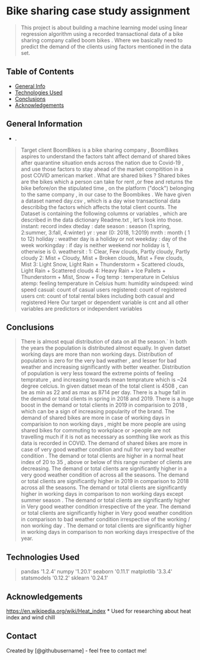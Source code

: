 # Bike sharing case study assignment
> This project is about building a machine learning model using linear regression algorithm using a recorded transactional data of a bike sharing company called boom bikes .
> Where we basically need to predict the demand of the clients using factors mentioned in the data set.


## Table of Contents
* [General Info](#general-information)
* [Technologies Used](#technologies-used)
* [Conclusions](#conclusions)
* [Acknowledgements](#acknowledgements)

<!-- You can include any other section that is pertinent to your problem -->

## General Information
- .
>Target client BoomBikes is a bike sharing company , BoomBikes aspires to understand the factors taht affect demand of shared bikes after quarantine situation ends across the nation due to Covid-19 , and use those factors to stay ahead of the market compitition in a post COVID american market .
>What are shared bikes ?
Shared bikes are the bikes which a person can take for rent ,or free and returns the bike before/on the stipulated time , on the platform ("dock") belonging to the same company , in our case to the Boombikes .
> We have given a dataset named day.csv , which is a day wise transactional data describibg the factors which affects the total client counts.
The Dataset is containing the following columns or variables , which are described in the data dictionary Readme.txt , let's look into those.
>instant: record index
>dteday : date
>season : season (1:spring, 2:summer, 3:fall, 4:winter)
>yr : year (0: 2018, 1:2019)
>mnth : month ( 1 to 12)
>holiday : weather day is a holiday or not
>weekday : day of the week
>workingday : if day is neither weekend nor holiday is 1, otherwise is 0.
>weathersit :
>1: Clear, Few clouds, Partly cloudy, Partly cloudy
>2: Mist + Cloudy, Mist + Broken clouds, Mist + Few clouds, Mist
>3: Light Snow, Light Rain + Thunderstorm + Scattered clouds, Light Rain + Scattered clouds
>4: Heavy Rain + Ice Pallets + Thunderstorm + Mist, Snow + Fog
>temp : temperature in Celsius
>atemp: feeling temperature in Celsius
>hum: humidity
>windspeed: wind speed
>casual: count of casual users
>registered: count of registered users
>cnt: count of total rental bikes including both casual and registered
>Here Our target or dependent variable is cnt and all other variables are predictors or independent variables

<!-- You don't have to answer all the questions - just the ones relevant to your project. -->

## Conclusions
>There is almost equal distribution of data on all the season.`
>In both the years the population is distributed almost equally.
>In given datset working days are more than non working days.
>Distribution of population is zero for the very bad weather , and lesser for bad weather and increasing significantly with better weather.
>Distribution of population is very less toward the extreme points of feeling temprature , and increasing towards mean temprature which is ~24 degree celcius.
>In given datset mean of the total client is 4508 , can be as min as 22 and as max as 8714 per day.
>There is a huge fall in the demand or total clients in spring in 2018 and 2019.
>There is a huge boost in the demand or total clients in 2019 in comparision to 2018 , which can be a sign of increasing popularity of the brand.
>The demand of shared bikes are more in case of working days in comparision to non working days , might be more people are using shared bikes for commuting to workplace or >people are not travelling much if it is not as necessary as somthing like work as this data is recorded in COVID.
>The demand of shared bikes are more in case of very good weather condition and null for very bad weather condition .
>The demand or total clients are higher in a normal heat index of 20 to 35 , above or below of this range number of clients are decreasing.
>The demand or total clients are significantly higher in a very good weather condition of across all the seasons.
>The demand or total clients are significantly higher in 2019 in comparison to 2018 across all the seasons.
>The demand or total clients are significantly higher in working days in comparison to non working days except summer season .
>The demand or total clients are significantly higher in Very good weather condition irrespective of the year.
>The demand or total clients are significantly higher in Very good weather condition in comparison to bad weather condition irrespective of the working / non working day .
>The demand or total clients are significantly higher in working days in comparison to non working days irrespective of the year.

<!-- You don't have to answer all the questions - just the ones relevant to your project. -->


## Technologies Used

>pandas '1.2.4'
>numpy '1.20.1'
>seaborn '0.11.1'
>matplotlib '3.3.4'
>statsmodels '0.12.2'
>sklearn '0.24.1'

<!-- As the libraries versions keep on changing, it is recommended to mention the version of library used in this project -->

## Acknowledgements
https://en.wikipedia.org/wiki/Heat_index * Used for researching about heat index and wind chill
## Contact
Created by [@githubusername] - feel free to contact me!

